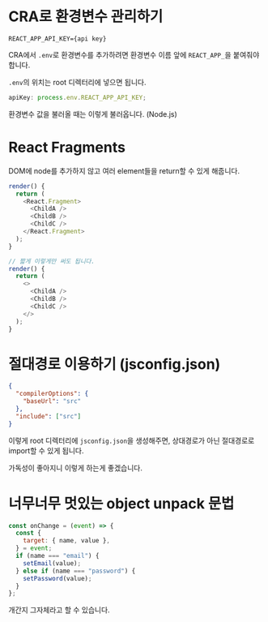 # CRA로 환경변수 관리하기

```.env
REACT_APP_API_KEY={api key}
```

CRA에서 `.env`로 환경변수를 추가하려면 환경변수 이름 앞에 `REACT_APP_`을 붙여줘야 합니다.

`.env`의 위치는 root 디렉터리에 넣으면 됩니다.

```javascript
apiKey: process.env.REACT_APP_API_KEY;
```

환경변수 값을 불러올 때는 이렇게 불러옵니다. (Node.js)

# React Fragments

DOM에 node를 추가하지 않고 여러 element들을 return할 수 있게 해줍니다.

```javascript
render() {
  return (
    <React.Fragment>
      <ChildA />
      <ChildB />
      <ChildC />
    </React.Fragment>
  );
}

// 짧게 이렇게만 써도 됩니다.
render() {
  return (
    <>
      <ChildA />
      <ChildB />
      <ChildC />
    </>
  );
}
```

# 절대경로 이용하기 (jsconfig.json)

```json:jsconfig.json
{
  "compilerOptions": {
    "baseUrl": "src"
  },
  "include": ["src"]
}
```

이렇게 root 디렉터리에 `jsconfig.json`을 생성해주면, 상대경로가 아닌 절대경로로 import할 수 있게 됩니다.

가독성이 좋아지니 이렇게 하는게 좋겠습니다.

# 너무너무 멋있는 object unpack 문법

```javascript
const onChange = (event) => {
  const {
    target: { name, value },
  } = event;
  if (name === "email") {
    setEmail(value);
  } else if (name === "password") {
    setPassword(value);
  }
};
```

개간지 그자체라고 할 수 있습니다.
